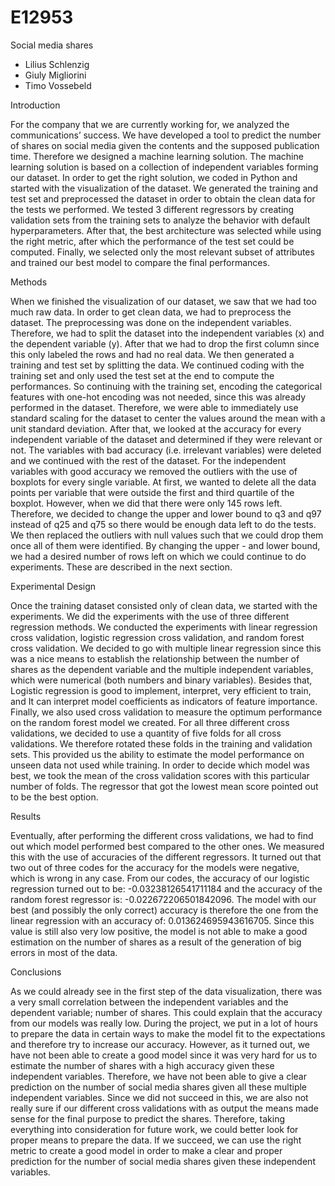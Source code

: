 # E12953

Social media shares

-	Lilius Schlenzig
-	Giuly Migliorini
-	Timo Vossebeld

Introduction

For the company that we are currently working for, we analyzed the communications’ success. We have developed a tool to predict the number of shares on social media given the contents and the supposed publication time. Therefore we designed a machine learning solution. The machine learning solution is based on a collection of independent variables forming our dataset. In order to get the right solution, we coded in Python and started with the visualization of the dataset. We generated the training and test set and preprocessed the dataset in order to obtain the clean data for the tests we performed. We tested 3 different regressors by creating validation sets from the training sets to analyze the behavior with default hyperparameters. After that, the best architecture was selected while using the right metric, after which the performance of the test set could be computed. Finally, we selected only the most relevant subset of attributes and trained our best model to compare the final performances. 

Methods

When we finished the visualization of our dataset, we saw that we had too much raw data. In order to get clean data, we had to preprocess the dataset. The preprocessing was done on the independent variables. Therefore, we had to split the dataset into the independent variables (x) and the dependent variable (y). After that we had to drop the first column since this only labeled the rows and had no real data. We then generated a training and test set by splitting the data. We continued coding with the training set and only used the test set at the end to compute the performances. So continuing with the training set, encoding the categorical features with one-hot encoding was not needed, since this was already performed in the dataset. Therefore, we were able to immediately use standard scaling for the dataset to center the values around the mean with a unit standard deviation. After that, we looked at the accuracy for every independent variable of the dataset and determined if they were relevant or not. The variables with bad accuracy (i.e. irrelevant variables) were deleted and we continued with the rest of the dataset. For the independent variables with good accuracy we removed the outliers with the use of boxplots for every single variable. At first, we wanted to delete all the data points per variable that were outside the first and third quartile of the boxplot. However, when we did that there were only 145 rows left. Therefore, we decided to change the upper and lower bound to q3 and q97 instead of q25 and q75 so there would be enough data left to do the tests. We then replaced the outliers with null values such that we could drop them once all of them were identified. By changing the upper - and lower bound, we had a desired number of rows left on which we could continue to do experiments. These are described in the next section.  

Experimental Design

Once the training dataset consisted only of clean data, we started with the experiments. We did the experiments with the use of three different regression methods. We conducted the experiments with linear regression cross validation, logistic regression cross validation, and random forest cross validation. We decided to go with multiple linear regression since this was a nice means to establish the relationship between the number of shares as the dependent variable and the multiple independent variables, which were numerical (both numbers and binary variables). Besides that, Logistic regression is good to implement, interpret, very efficient to train, and It can interpret model coefficients as indicators of feature importance. Finally, we also used cross validation to measure the optimum performance on the random forest model we created. 
For all three different cross validations, we decided to use a quantity of five folds for all cross validations. We therefore rotated these folds in the training and validation sets. This provided us the ability to estimate the model performance on unseen data not used while training. In order to decide which model was best, we took the mean of the cross validation scores with this particular number of folds. The regressor that got the lowest mean score pointed out to be the best option.

Results

Eventually, after performing the different cross validations, we had to find out which model performed best compared to the other ones. We measured this with the use of accuracies of the different regressors. It turned out that two out of three codes for the accuracy for the models were negative, which is wrong in any case. From our codes, the accuracy of our logistic regression turned out to be: -0.03238126541711184 and the accuracy of the random forest regressor is: -0.022672206501842096. The model with our best (and possibly the only correct) accuracy is therefore the one from the linear regression with an accuracy of: 0.013624695943616705. Since this value is still also very low positive, the model is not able to make a good estimation on the number of shares as a result of the generation of big errors in most of the data.

Conclusions

As we could already see in the first step of the data visualization, there was a very small correlation between the independent variables and the dependent variable; number of shares. This could explain that the accuracy from our models was really low. During the project, we put in a lot of hours to prepare the data in certain ways to make the model fit to the expectations and therefore try to increase our accuracy. However, as it turned out, we have not been able to create a good model since it was very hard for us to estimate the number of shares with a high accuracy given these independent variables.
Therefore, we have not been able to give a clear prediction on the number of social media shares given all these multiple independent variables. Since we did not succeed in this, we are also not really sure if our different cross validations with as output the means made sense for the final purpose to predict the shares. Therefore, taking everything into consideration for future work, we could better look for proper means to prepare the data. If we succeed, we can use the right metric to create a good model in order to make a clear and proper prediction for the number of social media shares given these independent variables. 
